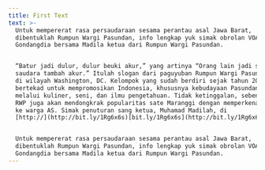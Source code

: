 ```yaml
---
title: First Text
text: >-
  Untuk mempererat rasa persaudaraan sesama perantau asal Jawa Barat,
  dibentuklah Rumpun Wargi Pasundan, info lengkap yuk simak obrolan VOA
  Gondangdia bersama Madila ketua dari Rumpun Wargi Pasundan.


  “Batur jadi dulur, dulur beuki akur,” yang artinya “Orang lain jadi saudara,
  saudara tambah akur.” Itulah slogan dari paguyuban Rumpun Wargi Pasundan (RWP)
  di wilayah Washington, DC. Kelompok yang sudah berdiri sejak tahun 2002 ini
  bertekad untuk mempromosikan Indonesia, khususnya kebudayaan Pasundan di AS,
  melalui kuliner, seni, dan ilmu pengetahuan. Tidak ketinggalan, sebentar lagi
  RWP juga akan mendongkrak popularitas sate Maranggi dengan memperkenalkannya
  ke warga AS. Simak penuturan sang ketua, Muhamad Madilah, di
  [http://](http://bit.ly/1Rg6x6s)[bit.ly/1Rg6x6s](http://bit.ly/1Rg6x6s)


  Untuk mempererat rasa persaudaraan sesama perantau asal Jawa Barat,
  dibentuklah Rumpun Wargi Pasundan, info lengkap yuk simak obrolan VOA
  Gondangdia bersama Madila ketua dari Rumpun Wargi Pasundan.
---
```


